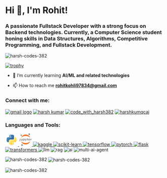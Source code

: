 # Hi 👋, I'm Rohit!

### A passionate Fullstack Developer with a strong focus on Backend technologies. Currently, a Computer Science student honing skills in Data Structures, Algorithms, Competitive Programming, and Fullstack Development.

<p align="left"> <img src="https://komarev.com/ghpvc/?username=harsh-codes-382&label=Profile%20views&color=0e75b6&style=flat" alt="harsh-codes-382" /> </p>

[![trophy](https://github-profile-trophy.vercel.app/?username=Harsh-Codes-382)](https://github.com/ryo-ma/github-profile-trophy)

- 🌱 I’m currently learning **AI/ML and related technologies**

- 📫 How to reach me **rohitkohli97834@gmail.com**

<h3 align="left">Connect with me:</h3>
<p align="left">
<a href="mailto:rohitkohli97834@gmail.com" target="blank"><img align="center" src="https://raw.githubusercontent.com/maurodesouza/profile-readme-generator/master/src/assets/icons/social/gmail/default.svg" height="30" width="40" alt="gmail logo" /></a>
<a href="https://www.linkedin.com/in/harsh-kumar-0b9895249" target="blank"><img align="center" src="https://raw.githubusercontent.com/rahuldkjain/github-profile-readme-generator/master/src/images/icons/Social/linked-in-alt.svg" alt="harsh kumar" height="30" width="40" /></a>
<a href="https://www.leetcode.com/Harsh-x" target="blank"><img align="center" src="https://raw.githubusercontent.com/rahuldkjain/github-profile-readme-generator/master/src/images/icons/Social/leet-code.svg" alt="code_with_harsh382" height="30" width="40" /></a>
<a href="https://auth.geeksforgeeks.org/user/harshkumqcaj" target="blank"><img align="center" src="https://raw.githubusercontent.com/rahuldkjain/github-profile-readme-generator/master/src/images/icons/Social/geeks-for-geeks.svg" alt="harshkumqcaj" height="30" width="40" /></a>
</p>

<h3 align="left">Languages and Tools:</h3>
<p align="left">
<a href="https://www.python.org" target="_blank" rel="noreferrer"> <img src="https://raw.githubusercontent.com/devicons/devicon/master/icons/python/python-original.svg" alt="python" width="40" height="40"/> </a>
<a href="https://jupyter.org/" target="_blank" rel="noreferrer"> <img src="https://raw.githubusercontent.com/devicons/devicon/master/icons/jupyter/jupyter-original-wordmark.svg" alt="jupyter" width="40" height="40"/> </a>
<a href="https://www.kaggle.com/" target="_blank" rel="noreferrer"> <img src="https://www.vectorlogo.zone/logos/kaggle/kaggle-icon.svg" alt="kaggle" width="40" height="40"/> </a>
<a href="https://scikit-learn.org/" target="_blank" rel="noreferrer"> <img src="https://upload.wikimedia.org/wikipedia/commons/0/05/Scikit_learn_logo_small.svg" alt="scikit-learn" width="40" height="40"/> </a>
<a href="https://www.tensorflow.org" target="_blank" rel="noreferrer"> <img src="https://www.vectorlogo.zone/logos/tensorflow/tensorflow-icon.svg" alt="tensorflow" width="40" height="40"/> </a>
<a href="https://pytorch.org/" target="_blank" rel="noreferrer"> <img src="https://www.vectorlogo.zone/logos/pytorch/pytorch-icon.svg" alt="pytorch" width="40" height="40"/> </a>
<a href="https://flask.palletsprojects.com/" target="_blank" rel="noreferrer"> <img src="https://www.vectorlogo.zone/logos/pocoo_flask/pocoo_flask-icon.svg" alt="flask" width="40" height="40"/> </a>
<a href="https://huggingface.co/transformers" target="_blank" rel="noreferrer"> <img src="https://huggingface.co/front/assets/huggingface_logo-noborder.svg" alt="transformers" width="40" height="40"/> </a>
<img src="https://img.shields.io/badge/LLM-Expert-blue" alt="llm" height="40"/>
<img src="https://img.shields.io/badge/RAG-Specialist-green" alt="rag" height="40"/>
<img src="https://img.shields.io/badge/AI-Enthusiast-orange" alt="ai" height="40"/>
<img src="https://img.shields.io/badge/Multi--AI--Agent-Developer-purple" alt="multi-ai-agent" height="40"/>
</p>

<p><img align="left" src="https://github-readme-stats.vercel.app/api/top-langs?username=Harsh-Codes-382&theme=dark&show_icons=true&locale=en&layout=compact" alt="harsh-codes-382" /></p>

<p>&nbsp;<img align="center" src="https://github-readme-stats.vercel.app/api?username=Harsh-Codes-382&theme=dark&show_icons=true&locale=en" alt="harsh-codes-382" /></p>

<p><img align="center" src="https://github-readme-streak-stats.herokuapp.com/?user=Harsh-Codes-382&theme=dark" alt="harsh-codes-382" /></p>
